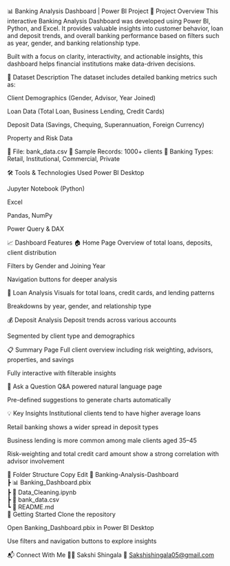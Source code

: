 📊 Banking Analysis Dashboard | Power BI Project
📝 Project Overview
This interactive Banking Analysis Dashboard was developed using Power BI, Python, and Excel. It provides valuable insights into customer behavior, loan and deposit trends, and overall banking performance based on filters such as year, gender, and banking relationship type.

Built with a focus on clarity, interactivity, and actionable insights, this dashboard helps financial institutions make data-driven decisions.

📂 Dataset Description
The dataset includes detailed banking metrics such as:

Client Demographics (Gender, Advisor, Year Joined)

Loan Data (Total Loan, Business Lending, Credit Cards)

Deposit Data (Savings, Chequing, Superannuation, Foreign Currency)

Property and Risk Data

📁 File: bank_data.csv
📄 Sample Records: 1000+ clients
📌 Banking Types: Retail, Institutional, Commercial, Private

🛠 Tools & Technologies Used
Power BI Desktop

Jupyter Notebook (Python)

Excel

Pandas, NumPy

Power Query & DAX

📈 Dashboard Features
🏠 Home Page
Overview of total loans, deposits, client distribution

Filters by Gender and Joining Year

Navigation buttons for deeper analysis

🧾 Loan Analysis
Visuals for total loans, credit cards, and lending patterns

Breakdowns by year, gender, and relationship type

💰 Deposit Analysis
Deposit trends across various accounts

Segmented by client type and demographics

📋 Summary Page
Full client overview including risk weighting, advisors, properties, and savings

Fully interactive with filterable insights

🤖 Ask a Question
Q&A powered natural language page

Pre-defined suggestions to generate charts automatically

💡 Key Insights
Institutional clients tend to have higher average loans

Retail banking shows a wider spread in deposit types

Business lending is more common among male clients aged 35–45

Risk-weighting and total credit card amount show a strong correlation with advisor involvement

🧭 Folder Structure
Copy
Edit
📁 Banking-Analysis-Dashboard  
 ┣ 📊 Banking_Dashboard.pbix  
 ┣ 📓 Data_Cleaning.ipynb  
 ┣ 📄 bank_data.csv  
 ┗ 📄 README.md  
🚀 Getting Started
Clone the repository

Open Banking_Dashboard.pbix in Power BI Desktop

Use filters and navigation buttons to explore insights


📬 Connect With Me
👩‍💻 Sakshi Shingala
📧 Sakshishingala05@gmail.com

